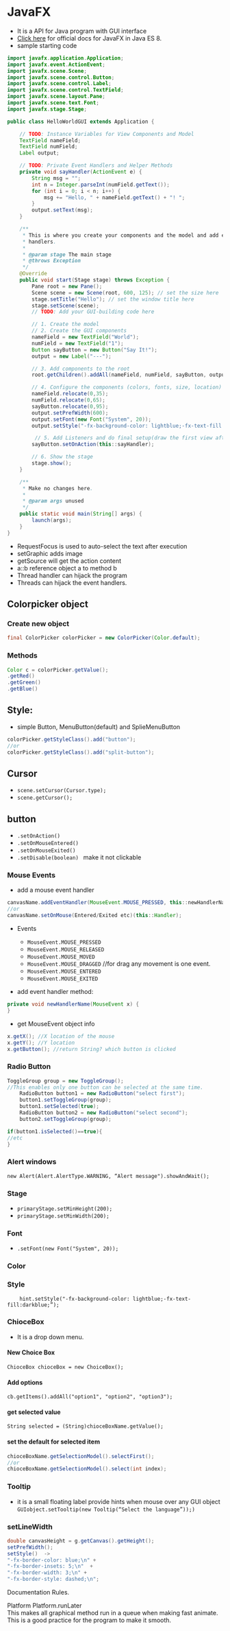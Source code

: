 # JavaFX
* It is a API for Java program with GUI interface
* [Click here](https://docs.oracle.com/javase/8/javafx/api/toc.htm) for official docs for JavaFX in Java ES 8.
* sample starting code
```java
import javafx.application.Application;
import javafx.event.ActionEvent;
import javafx.scene.Scene;
import javafx.scene.control.Button;
import javafx.scene.control.Label;
import javafx.scene.control.TextField;
import javafx.scene.layout.Pane;
import javafx.scene.text.Font;
import javafx.stage.Stage;

public class HelloWorldGUI extends Application {

    // TODO: Instance Variables for View Components and Model
    TextField nameField;
    TextField numField;
    Label output;

    // TODO: Private Event Handlers and Helper Methods
    private void sayHandler(ActionEvent e) {
        String msg = "";
        int n = Integer.parseInt(numField.getText());
        for (int i = 0; i < n; i++) {
            msg += "Hello, " + nameField.getText() + "! ";
        }
        output.setText(msg);
    }

    /**
     * This is where you create your components and the model and add event
     * handlers.
     *
     * @param stage The main stage
     * @throws Exception
     */
    @Override
    public void start(Stage stage) throws Exception {
        Pane root = new Pane();
        Scene scene = new Scene(root, 600, 125); // set the size here
        stage.setTitle("Hello"); // set the window title here
        stage.setScene(scene);
        // TODO: Add your GUI-building code here

        // 1. Create the model
        // 2. Create the GUI components
        nameField = new TextField("World");
        numField = new TextField("1");
        Button sayButton = new Button("Say It!");
        output = new Label("---");

        // 3. Add components to the root
        root.getChildren().addAll(nameField, numField, sayButton, output);

        // 4. Configure the components (colors, fonts, size, location)
        nameField.relocate(0,35);
        numField.relocate(0,65);
        sayButton.relocate(0,95);
        output.setPrefWidth(600);
        output.setFont(new Font("System", 20));
        output.setStyle("-fx-background-color: lightblue;-fx-text-fill:darkblue;");

         // 5. Add Listeners and do final setup(draw the first view after loaded)
        sayButton.setOnAction(this::sayHandler);

        // 6. Show the stage
        stage.show();
    }

    /**
     * Make no changes here.
     *
     * @param args unused
     */
    public static void main(String[] args) {
        launch(args);
    }
}
```


* RequestFocus is used to auto-select the text after execution
* setGraphic adds image
* getSource will get the action content
* a::b reference object a to method b
* Thread handler can hijack the program
* Threads can hijack the event handlers.

## Colorpicker object

### Create new object
```java
final ColorPicker colorPicker = new ColorPicker(Color.default);
```
### Methods
```java
Color c = colorPicker.getValue();
.getRed()
.getGreen()
.getBlue()
```

## Style:
* simple Button, MenuButton(default) and SplieMenuButton
```java
colorPicker.getStyleClass().add("button");
//or
colorPicker.getStyleClass().add("split-button");
```

## Cursor
* ``scene.setCursor(Cursor.type);``
* ``scene.getCursor();``


## button
* ``.setOnAction()``
* ``.setOnMouseEntered()``
* ``.setOnMouseExited()``
* ``.setDisable(boolean) ``  make it not clickable

### Mouse Events
* add a mouse event handler
```java
canvasName.addEventHandler(MouseEvent.MOUSE_PRESSED, this::newHandlerName);
//or
canvasName.setOnMouse(Entered/Exited etc)(this::Handler);
```

* Events
  * ``MouseEvent.MOUSE_PRESSED``
  * ``MouseEvent.MOUSE_RELEASED``
  * ``MouseEvent.MOUSE_MOVED``
  * ``MouseEvent.MOUSE_DRAGGED``  //for drag any movement is one event.
  * ``MouseEvent.MOUSE_ENTERED``
  * ``MouseEvent.MOUSE_EXITED``

* add event handler method:
```java
private void newHandlerName(MouseEvent x) {
}
```
* get MouseEvent object info
```java
x.getX(); //X location of the mouse
x.getY(); //Y location
x.getButton(); //return String? which button is clicked
```

### Radio Button
```java
ToggleGroup group = new ToggleGroup();
//This enables only one button can be selected at the same time.
    RadioButton button1 = new RadioButton("select first");
    button1.setToggleGroup(group);
    button1.setSelected(true);
    RadioButton button2 = new RadioButton("select second");
    button2.setToggleGroup(group);

if(button1.isSelected()==true){
//etc
}
```

### Alert windows
``new Alert(Alert.AlertType.WARNING, “Alert message").showAndWait();``

### Stage
* ``primaryStage.setMinHeight(200);  ``
* ``primaryStage.setMinWidth(200);``

### Font
* ``.setFont(new Font("System", 20));``

### Color



### Style
        hint.setStyle("-fx-background-color: lightblue;-fx-text-fill:darkblue;”);

### ChioceBox
* It is a drop down menu.

#### New Choice Box
``ChioceBox chioceBox = new ChoiceBox();``

#### Add options
``cb.getItems().addAll("option1", "option2", "option3");``

#### get selected value
``String selected = (String)chioceBoxName.getValue();``

#### set the default for selected item
```java
chioceBoxName.getSelectionModel().selectFirst();
//or
chioceBoxName.getSelectionModel().select(int index);
```

### Tooltip
* it is a small floating label provide hints when mouse over any GUI object
``GUIobject.setTooltip(new Tooltip(“Select the language”));)``


### setLineWidth
```java
double canvasHeight = g.getCanvas().getHeight();
setPrefWidth();
setStyle()  ->
"-fx-border-color: blue;\n" +
"-fx-border-insets: 5;\n"  +
"-fx-border-width: 3;\n" +
"-fx-border-style: dashed;\n";
```
Documentation
Rules.


Platform
Platform.runLater  
This makes all graphical method run in a queue when making fast animate. This is a good practice for the program to make it smooth.

